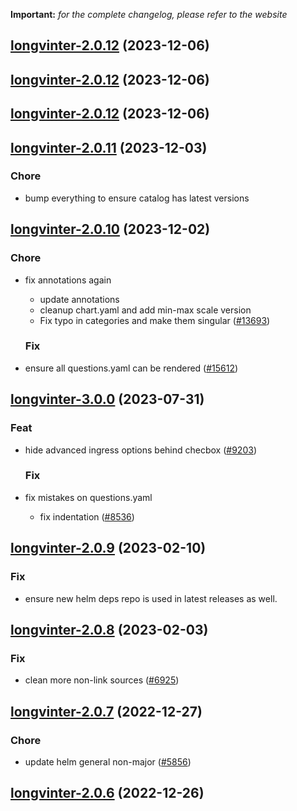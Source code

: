 **Important:**
*for the complete changelog, please refer to the website*





## [longvinter-2.0.12](https://github.com/truecharts/charts/compare/longvinter-2.0.11...longvinter-2.0.12) (2023-12-06)




## [longvinter-2.0.12](https://github.com/truecharts/charts/compare/longvinter-2.0.11...longvinter-2.0.12) (2023-12-06)




## [longvinter-2.0.12](https://github.com/truecharts/charts/compare/longvinter-2.0.11...longvinter-2.0.12) (2023-12-06)




## [longvinter-2.0.11](https://github.com/truecharts/charts/compare/longvinter-2.0.10...longvinter-2.0.11) (2023-12-03)

### Chore

- bump everything to ensure catalog has latest versions
  
  


## [longvinter-2.0.10](https://github.com/truecharts/charts/compare/longvinter-3.0.0...longvinter-2.0.10) (2023-12-02)

### Chore

- fix annotations again
  - update annotations
  - cleanup chart.yaml and add min-max scale version
  - Fix typo in categories and make them singular ([#13693](https://github.com/truecharts/charts/issues/13693))
  
  ### Fix

- ensure all questions.yaml can be rendered ([#15612](https://github.com/truecharts/charts/issues/15612))
  
  











## [longvinter-3.0.0](https://github.com/truecharts/charts/compare/longvinter-2.0.9...longvinter-3.0.0) (2023-07-31)

### Feat

- hide advanced ingress options behind checbox ([#9203](https://github.com/truecharts/charts/issues/9203))
  
  ### Fix

- fix mistakes on questions.yaml
  - fix indentation ([#8536](https://github.com/truecharts/charts/issues/8536))
  
  


## [longvinter-2.0.9](https://github.com/truecharts/charts/compare/longvinter-2.0.8...longvinter-2.0.9) (2023-02-10)

### Fix

- ensure new helm deps repo is used in latest releases as well.
  
  


## [longvinter-2.0.8](https://github.com/truecharts/charts/compare/longvinter-2.0.7...longvinter-2.0.8) (2023-02-03)

### Fix

-  clean more non-link sources ([#6925](https://github.com/truecharts/charts/issues/6925))
  
  


## [longvinter-2.0.7](https://github.com/truecharts/charts/compare/longvinter-2.0.6...longvinter-2.0.7) (2022-12-27)

### Chore

- update helm general non-major ([#5856](https://github.com/truecharts/charts/issues/5856))
  
  


## [longvinter-2.0.6](https://github.com/truecharts/charts/compare/longvinter-2.0.5...longvinter-2.0.6) (2022-12-26)

